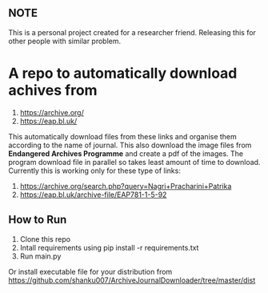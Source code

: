 ## NOTE
This is a personal project created for a researcher friend. Releasing this for other people with similar problem.

# A repo to automatically download achives from
1. https://archive.org/
2. https://eap.bl.uk/

This automatically download files from these links and organise them according to the name of journal. This also download the image files from **Endangered Archives Programme** and create a pdf of the images. The program download file in parallel so takes least amount of time to download. Currently this is working only for these type of links:
1. https://archive.org/search.php?query=Nagri+Pracharini+Patrika
2. https://eap.bl.uk/archive-file/EAP781-1-5-92

## How to Run
1. Clone this repo
2. Intall requirements using pip install -r requirements.txt
3. Run main.py

Or install executable file for your distribution from https://github.com/shanku007/ArchiveJournalDownloader/tree/master/dist 